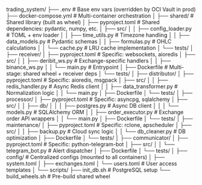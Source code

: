 trading_system/
├── .env                          # Base env vars (overridden by OCI Vault in prod)
├── docker-compose.yml            # Multi-container orchestration
│
├── shared/                       # Shared library (built as wheel)
│   ├── pyproject.toml            # Shared dependencies: pydantic, numpy, etc.
│   ├── src/
│   │   ├── config_loader.py      # TOML + env loader
│   │   ├── time_utils.py         # Timezone handling
│   │   ├── data_models.py        # Pydantic schemas
│   │   ├── formulas.py           # OHLC calculations
│   │   └── cache.py              # LRU cache implementation
│   └── tests/
│
├── receiver/
│   ├── pyproject.toml            # Specific: websockets, aioredis
│   ├── src/
│   │   ├── deribit_ws.py         # Exchange-specific handlers
│   │   ├── binance_ws.py
│   │   └── main.py               # Entrypoint
│   ├── Dockerfile                # Multi-stage: shared wheel + receiver deps
│   └── tests/
│
├── distributor/
│   ├── pyproject.toml            # Specific: aioredis, msgpack
│   ├── src/
│   │   ├── redis_handler.py      # Async Redis client
│   │   ├── data_transformer.py   # Normalization logic
│   │   └── main.py
│   ├── Dockerfile
│   └── tests/
│
├── processor/
│   ├── pyproject.toml            # Specific: asyncpg, sqlalchemy
│   ├── src/
│   │   ├── db/
│   │   │   ├── postgres.py       # Async DB client
│   │   │   └── models.py         # SQLAlchemy ORM
│   │   ├── order_executor.py     # Exchange order API wrappers
│   │   └── main.py
│   ├── Dockerfile
│   └── tests/
│
├── maintenance/
│   ├── pyproject.toml            # Specific: rclone, apscheduler
│   ├── src/
│   │   ├── backup.py             # Cloud sync logic
│   │   └── db_cleaner.py         # DB optimization
│   ├── Dockerfile
│   └── tests/
│
├── communicator/
│   ├── pyproject.toml            # Specific: python-telegram-bot
│   ├── src/
│   │   └── telegram_bot.py       # Alert dispatcher
│   ├── Dockerfile
│   └── tests/
│
├── config/                       # Centralized configs (mounted to all containers)
│   ├── system.toml
│   ├── exchanges.toml
│   └── users.toml                # User access templates
│
└── scripts/
    ├── init_db.sh                # PostgreSQL setup
    └── build_wheels.sh           # Pre-build shared wheel